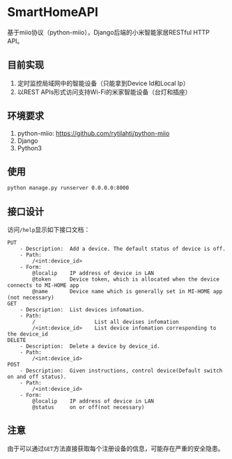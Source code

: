 # SmartHomeAPI

基于miio协议（python-miio），Django后端的小米智能家居RESTful HTTP API。

## 目前实现

1. 定时监控局域网中的智能设备（只能拿到Device Id和Local Ip）
2. 以REST APIs形式访问支持Wi-Fi的米家智能设备（台灯和插座）

## 环境要求

1. python-miio: https://github.com/rytilahti/python-miio
2. Django
3. Python3

## 使用

```bash
python manage.py runserver 0.0.0.0:8000
```

## 接口设计

访问`/help`显示如下接口文档：

```
PUT
    - Description:  Add a device. The default status of device is off.
    - Path:
        /<int:device_id>
    - Form:
        @localip    IP address of device in LAN
        @token      Device token, which is allocated when the device connects to MI-HOME app
        @name       Device name which is generally set in MI-HOME app (not necessary)
GET
    - Description:  List devices infomation.
    - Path:
        /                   List all devises infomation
        /<int:device_id>    List device infomation corresponding to the device_id
DELETE
    - Description:  Delete a device by device_id.
    - Path:
        /<int:device_id>
POST
    - Description:  Given instructions, control device(Default switch on and off status).
    - Path:
        /<int:device_id>
    - Form:
        @localip    IP address of device in LAN
        @status     on or off(not necessary)
```



## 注意

由于可以通过`GET`方法直接获取每个注册设备的信息，可能存在严重的安全隐患。